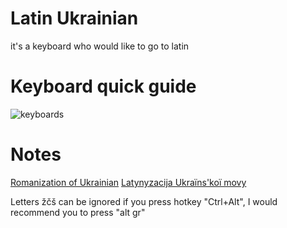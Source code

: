 # Latin Ukrainian
it's a keyboard who would like to go to latin

# Keyboard quick guide
![keyboards](https://user-images.githubusercontent.com/70776479/207828070-e7b1b3d3-6ddf-4ccf-930e-6b31af5d8d98.png)

# Notes
<a href="https://en.wikipedia.org/wiki/Romanization_of_Ukrainian">Romanization of Ukrainian</a>
<a href="https://uk.wikipedia.org/wiki/%D0%9B%D0%B0%D1%82%D0%B8%D0%BD%D1%96%D0%B7%D0%B0%D1%86%D1%96%D1%8F_%D1%83%D0%BA%D1%80%D0%B0%D1%97%D0%BD%D1%81%D1%8C%D0%BA%D0%BE%D1%97_%D0%BC%D0%BE%D0%B2%D0%B8">Latynyzacija Ukraїns'koї movy</a>

Letters žčš can be ignored if you press hotkey "Ctrl+Alt", I would recommend you to press "alt gr" 
